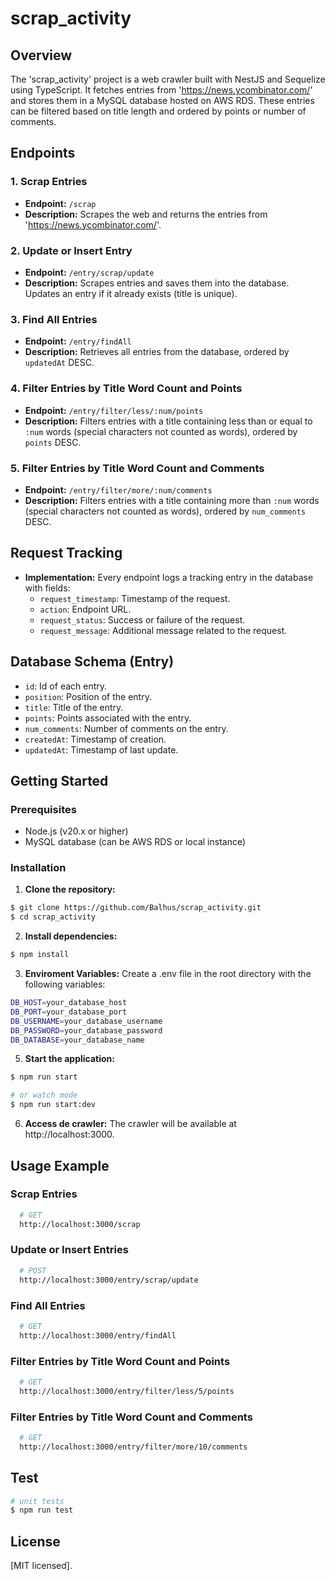 # scrap_activity

## Overview

The 'scrap_activity' project is a web crawler built with NestJS and Sequelize using TypeScript. It fetches entries from 'https://news.ycombinator.com/' and stores them in a MySQL database hosted on AWS RDS. These entries can be filtered based on title length and ordered by points or number of comments.

## Endpoints

### 1. Scrap Entries

- **Endpoint:** `/scrap`
- **Description:** Scrapes the web and returns the entries from 'https://news.ycombinator.com/'.

### 2. Update or Insert Entry

- **Endpoint:** `/entry/scrap/update`
- **Description:** Scrapes entries and saves them into the database. Updates an entry if it already exists (title is unique).

### 3. Find All Entries

- **Endpoint:** `/entry/findAll`
- **Description:** Retrieves all entries from the database, ordered by `updatedAt` DESC.

### 4. Filter Entries by Title Word Count and Points

- **Endpoint:** `/entry/filter/less/:num/points`
- **Description:** Filters entries with a title containing less than or equal to `:num` words (special characters not counted as words), ordered by `points` DESC.

### 5. Filter Entries by Title Word Count and Comments

- **Endpoint:** `/entry/filter/more/:num/comments`
- **Description:** Filters entries with a title containing more than `:num` words (special characters not counted as words), ordered by `num_comments` DESC.

## Request Tracking

- **Implementation:** Every endpoint logs a tracking entry in the database with fields:
  - `request_timestamp`: Timestamp of the request.
  - `action`: Endpoint URL.
  - `request_status`: Success or failure of the request.
  - `request_message`: Additional message related to the request.

## Database Schema (Entry)
- `id`: Id of each entry.
- `position`: Position of the entry.
- `title`: Title of the entry.
- `points`: Points associated with the entry.
- `num_comments`: Number of comments on the entry.
- `createdAt`: Timestamp of creation.
- `updatedAt`: Timestamp of last update.

## Getting Started

### Prerequisites

- Node.js (v20.x or higher)
- MySQL database (can be AWS RDS or local instance)

### Installation

1. **Clone the repository:**

  ```bash
  $ git clone https://github.com/Balhus/scrap_activity.git
  $ cd scrap_activity
  ```

2. **Install dependencies:**
  ```bash
  $ npm install
  ```

3. **Enviroment Variables:**
  Create a .env file in the root directory with the following variables:

  ```bash
  DB_HOST=your_database_host
  DB_PORT=your_database_port
  DB_USERNAME=your_database_username
  DB_PASSWORD=your_database_password
  DB_DATABASE=your_database_name

  ```

5. **Start the application:**
  ```bash
  $ npm run start 

  # or watch mode
  $ npm run start:dev
  ```

6. **Access de crawler:**
The crawler will be available at http://localhost:3000.



## Usage Example

### Scrap Entries
  ```bash
    # GET 
    http://localhost:3000/scrap
  ```
### Update or Insert Entries
  ```bash
    # POST 
    http://localhost:3000/entry/scrap/update
  ```
### Find All Entries
  ```bash
    # GET 
    http://localhost:3000/entry/findAll
  ```

### Filter Entries by Title Word Count and Points
  ```bash
    # GET 
    http://localhost:3000/entry/filter/less/5/points
  ```

### Filter Entries by Title Word Count and Comments
  ```bash
    # GET 
    http://localhost:3000/entry/filter/more/10/comments
  ```

## Test
  ```bash
  # unit tests
  $ npm run test
  ```

## License
[MIT licensed].
